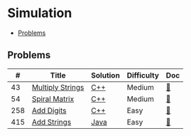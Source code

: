 # Simulation

- [Problems](#problems)

## Problems

| #   | Title | Solution | Difficulty | Doc |
| --- | ----- | -------- | ---------- | --- |
| 43 | [Multiply Strings](https://leetcode.com/problems/multiply-strings/) | [C++](../../code/cpp/43.cpp) | Medium | [📃](../../docs/43.%20Multiply%20Strings.md) |
| 54 | [Spiral Matrix](https://leetcode.com/problems/spiral-matrix/) | [C++](../../code/cpp/54.cpp) | Medium | [📃](../../docs/54.%20Spiral%20Matrix.md) |
| 258 | [Add Digits](https://leetcode.com/problems/add-digits/) | [C++](../../code/cpp/258.cpp) | Easy | [📃](../../docs/258.%20Add%20Digits.md) |
| 415 | [Add Strings](https://leetcode.com/problems/add-strings/) | [Java](../../code/java/415.java) | Easy | [📃](../../docs/415.%20Add%20Strings.md) |
